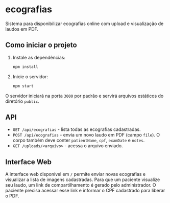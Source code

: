 # ecografias

Sistema para disponibilizar ecografias online com upload e visualização de laudos em PDF.

## Como iniciar o projeto

1. Instale as dependências:
   ```bash
   npm install
   ```
2. Inicie o servidor:
   ```bash
   npm start
   ```
O servidor iniciará na porta `3000` por padrão e servirá arquivos estáticos do diretório `public`.

## API

- `GET /api/ecografias` - lista todas as ecografias cadastradas.
- `POST /api/ecografias` - envia um novo laudo em PDF (campo `file`). O corpo também deve conter `patientName`, `cpf`, `examDate` e `notes`.
- `GET /uploads/<arquivo>` - acessa o arquivo enviado.

## Interface Web

A interface web disponível em `/` permite enviar novas ecografias e visualizar a lista de imagens cadastradas.
Para que um paciente visualize seu laudo, um link de compartilhamento é gerado pelo administrador. O paciente precisa acessar esse link e informar o CPF cadastrado para liberar o PDF.
